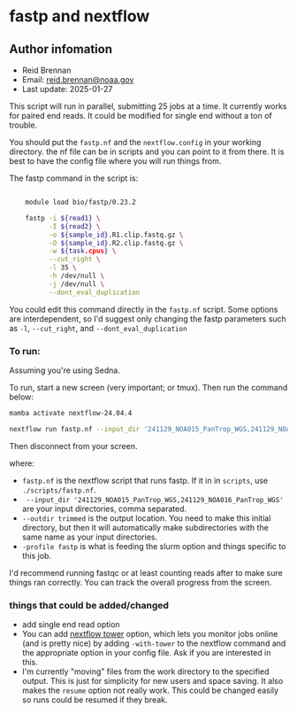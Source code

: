 # fastp and nextflow

## Author infomation
- Reid Brennan
- Email: reid.brennan@noaa.gov
- Last update: 2025-01-27


This script will run in parallel, submitting 25 jobs at a time. It currently works for paired end reads. It could be modified for single end without a ton of trouble. 

You should put the `fastp.nf` and the `nextflow.config` in your working directory. the nf file can be in scripts and you can point to it from there. It is best to have the config file where you will run things from.

The fastp command in the script is:

```bash

    module load bio/fastp/0.23.2

    fastp -i ${read1} \
          -I ${read2} \
          -o ${sample_id}.R1.clip.fastq.gz \
          -O ${sample_id}.R2.clip.fastq.gz \
          -w ${task.cpus} \
          --cut_right \
          -l 35 \
          -h /dev/null \
          -j /dev/null \
          --dont_eval_duplication
```

You could edit this command directly in the `fastp.nf` script. Some options are interdependent, so I'd suggest only changing the fastp parameters such as `-l`, `--cut_right`, and `--dont_eval_duplication`

### To run:

Assuming you're using Sedna. 

To run, start a new screen (very important; or tmux). Then run the command below:

```bash
mamba activate nextflow-24.04.4

nextflow run fastp.nf --input_dir '241129_NOA015_PanTrop_WGS,241129_NOA016_PanTrop_WGS' --outdir trimmed -profile fastp

```

Then disconnect from your screen. 

where:
- `fastp.nf` is the nextflow script that runs fastp. If it in in `scripts`, use `./scripts/fastp.nf`. 
- ` --input_dir '241129_NOA015_PanTrop_WGS,241129_NOA016_PanTrop_WGS'` are your input directories, comma separated.
- `--outdir trimmed` is the output location. You need to make this initial directory, but then it will automatically make subdirectories with the same name as your input directories.
- `-profile fastp` is what is feeding the slurm option and things specific to this job. 

I'd recommend running fastqc or at least counting reads after to make sure things ran correctly. You can track the overall progress from the screen. 

### things that could be added/changed

- add single end read option
- You can add [nextflow tower](https://cloud.seqera.io/) option, which lets you monitor jobs online (and is pretty nice) by adding `-with-tower` to the nextflow command and the appropriate option in your config file. Ask if you are interested in this.
- I'm currently "moving" files from the work directory to the specified output. This is just for simplicity for new users and space saving. It also makes the `resume` option not really work. This could be changed easily so runs could be resumed if they break.
